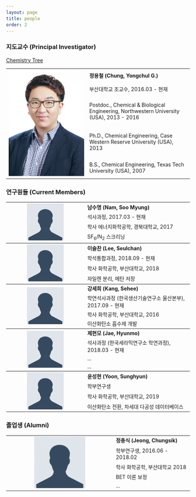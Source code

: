 ```yaml
---
layout: page
title: people
order: 2
---
```


<h3>지도교수 (Principal Investigator)</h3>
<table>
  <col>
  <col>
  <colgroup span="2"></colgroup>
  <thead>
  </thead>
  <tbody>
    <tr>
    <th rowspan="6" scope="rowgroup"> <img src="/images/ygchung_profile.jpg" max-width="100px" max-height="100px">
    </th>
      <td style="font-weight:bold" align="left">정용철 (Chung, Yongchul G.)</td>
    </tr>
    <tr>
      <td align="left">부산대학교 조교수, 2016.03 - 현재</td>
    </tr>
    <tr>
      <td align="left">Postdoc., Chemical & Biological Engineering, Northwestern University (USA), 2013 - 2016</td>
    </tr>
    <tr>
      <td align="left">Ph.D., Chemical Engineering, Case Western Reserve University (USA), 2013</td>
    </tr>
    <tr>
      <td align="left">B.S., Chemical Engineering, Texas Tech University (USA), 2007</td>
    </tr>
    <tr>
     <a href="http://academictree.org/chemistry/tree.php?pid=76509">Chemistry Tree</a>
    </tr>
</tbody>
</table>

<h3>연구원들 (Current Members)</h3>
<table>
  <col>
  <col>
  <colgroup span="2"></colgroup>
  <thead>
  </thead>
  <tbody>
    <tr>
    <th rowspan="4" scope="rowgroup"> <img src="/images/profile_pic.png" width="50%" height="50%">
    </th>
      <td style="font-weight:bold" align="left">남수명 (Nam, Soo Myung)</td>
    </tr>
    <tr>
      <td align="left">석사과정, 2017.03 - 현재</td>
    </tr>
    <tr>
      <td align="left">학사 에너지화학공학, 경북대학교, 2017</td>
      </tr>
    <tr>
        <td align="left">SF<sub>6</sub>/N<sub>2</sub> 스크리닝</td>
    </tr>
  </tbody>

  <tbody>
    <tr>
    <th rowspan="4" scope="rowgroup"> <img src="/images/profile_pic.png" width="50%" height="50%">
    </th>
      <td style="font-weight:bold" align="left">이슬찬 (Lee, Seulchan)</td>
    </tr>
    <tr>
      <td align="left">학석통합과정, 2018.09 - 현재</td>
    </tr>
    <tr>
      <td align="left">학사 화학공학, 부산대학교, 2018</td>
      </tr>
    <tr>
        <td align="left">자일렌 분리, 메탄 저장</td>
    </tr>
  </tbody>

  <tbody>
    <tr>
    <th rowspan="4" scope="rowgroup"> <img src="/images/profile_pic.png" width="50%" height="50%">
    </th>
      <td style="font-weight:bold" align="left">강세희 (Kang, Sehee)</td>
    </tr>
    <tr>
      <td align="left">학연석사과정 (한국생산기술연구소 울산본부), 2017.09 - 현재</td>
    </tr>
    <tr>
      <td align="left">학사 화학공학, 부산대학교, 2016</td>
      </tr>
    <tr>
        <td align="left">이산화탄소 흡수제 개발</td>
    </tr>
  </tbody>

  <tbody>
    <tr>
    <th rowspan="4" scope="rowgroup"> <img src="/images/profile_pic.png" width="50%" height="50%">
    </th>
    <td style="font-weight:bold" align="left">제현모 (Jae, Hyunmo)</td>
    </tr>
    <tr>
      <td align="left">석사과정 (한국세라믹연구소 학연과정), 2018.03 - 현재</td>
    </tr>
    <tr>
      <td align="left"> ... </td>
      </tr>
    <tr>
        <td align="left"> ... </td>
    </tr>
  </tbody>

  <tbody>
    <tr>
      <th rowspan="4" scope="rowgroup"> <img src="/images/profile_pic.png" width="50%" height="50%">
      </th>
      <td style="font-weight:bold" align="left">윤성현 (Yoon, Sunghyun)</td>
    </tr>
    <tr>
      <td align="left">학부연구생</td>
    </tr>
    <tr>
      <td align="left"> 학사 화학공학, 부산대학교, 2019 </td>
      </tr>
    <tr>
        <td align="left"> 이산화탄소 전환, 차세대 다공성 데이터베이스 </td>
    </tr>
  </tbody>
</table>

<h3>졸업생 (Alumni) </h3>

<table>
  <col>
  <col>
  <colgroup span="2"></colgroup>
  <thead>
  </thead>
  <tbody>
    <tr>
    <th rowspan="5" scope="rowgroup"> <img src="/images/profile_pic.png" width="50%" height="50%">
    </th>
      <td style="font-weight:bold" align="left">정충식 (Jeong, Chungsik)</td>
    </tr>
    <tr>
      <td align="left">학부연구생, 2016.06 - 2018.02 </td>
    </tr>
    <tr>
      <td align="left"> 학사 화학공학, 부산대학교 2018 </td>
      </tr>
    <tr>
        <td align="left"> BET 이론 보정 </td>
    </tr>
    <tr>
        <td align="left"> ... </td>
    </tr>
  </tbody>
</table>
